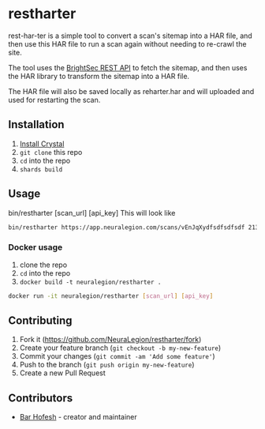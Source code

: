 # restharter

rest-har-ter is a simple tool to convert a scan's sitemap into a HAR file, and then use this HAR file to run a scan again without needing to re-crawl the site.

The tool uses the [BrightSec REST API](https://app.neuralegion.com/api/v1/docs/) to fetch the sitemap, and then uses the HAR library to transform the sitemap into a HAR file.

The HAR file will also be saved locally as reharter.har and will uploaded and used for restarting the scan.

## Installation

1. [Install Crystal](https://crystal-lang.org/docs/installation/)
2. `git clone` this repo
3. `cd` into the repo
4. `shards build`

## Usage

bin/restharter [scan_url] [api_key]
This will look like

```bash
bin/restharter https://app.neuralegion.com/scans/vEnJqXydfsdfsdfsdf 213213312
```

### Docker usage

1. clone the repo
2. `cd` into the repo
3. `docker build -t neuralegion/restharter .`

```bash
docker run -it neuralegion/restharter [scan_url] [api_key]
```

## Contributing

1. Fork it (<https://github.com/NeuraLegion/restharter/fork>)
2. Create your feature branch (`git checkout -b my-new-feature`)
3. Commit your changes (`git commit -am 'Add some feature'`)
4. Push to the branch (`git push origin my-new-feature`)
5. Create a new Pull Request

## Contributors

- [Bar Hofesh](https://github.com/bararchy) - creator and maintainer
